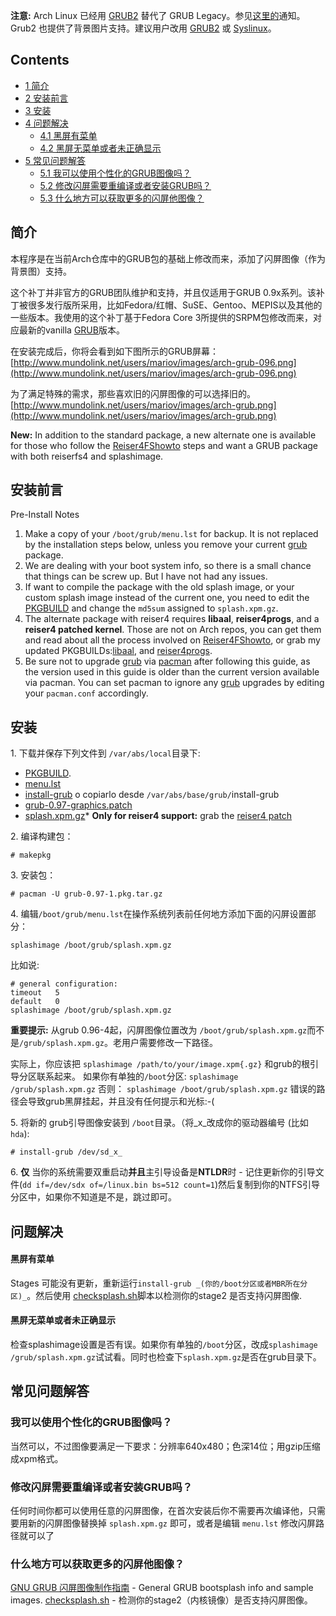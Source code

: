 **注意:** Arch Linux 已经用 [GRUB2](/index.php/GRUB2_(%E7%AE%80%E4%BD%93%E4%B8%AD%E6%96%87) "GRUB2 (简体中文)") 替代了 GRUB Legacy。参见[这里的](https://www.archlinux.org/news/grub-legacy-no-longer-supported/)通知。Grub2 也提供了背景图片支持。建议用户改用 [GRUB2](/index.php/GRUB2_(%E7%AE%80%E4%BD%93%E4%B8%AD%E6%96%87) "GRUB2 (简体中文)") 或 [Syslinux](/index.php/Syslinux "Syslinux")。

## Contents

*   [1 简介](#.E7.AE.80.E4.BB.8B)
*   [2 安装前言](#.E5.AE.89.E8.A3.85.E5.89.8D.E8.A8.80)
*   [3 安装](#.E5.AE.89.E8.A3.85)
*   [4 问题解决](#.E9.97.AE.E9.A2.98.E8.A7.A3.E5.86.B3)
    *   [4.1 黑屏有菜单](#.E9.BB.91.E5.B1.8F.E6.9C.89.E8.8F.9C.E5.8D.95)
    *   [4.2 黑屏无菜单或者未正确显示](#.E9.BB.91.E5.B1.8F.E6.97.A0.E8.8F.9C.E5.8D.95.E6.88.96.E8.80.85.E6.9C.AA.E6.AD.A3.E7.A1.AE.E6.98.BE.E7.A4.BA)
*   [5 常见问题解答](#.E5.B8.B8.E8.A7.81.E9.97.AE.E9.A2.98.E8.A7.A3.E7.AD.94)
    *   [5.1 我可以使用个性化的GRUB图像吗？](#.E6.88.91.E5.8F.AF.E4.BB.A5.E4.BD.BF.E7.94.A8.E4.B8.AA.E6.80.A7.E5.8C.96.E7.9A.84GRUB.E5.9B.BE.E5.83.8F.E5.90.97.EF.BC.9F)
    *   [5.2 修改闪屏需要重编译或者安装GRUB吗？](#.E4.BF.AE.E6.94.B9.E9.97.AA.E5.B1.8F.E9.9C.80.E8.A6.81.E9.87.8D.E7.BC.96.E8.AF.91.E6.88.96.E8.80.85.E5.AE.89.E8.A3.85GRUB.E5.90.97.EF.BC.9F)
    *   [5.3 什么地方可以获取更多的闪屏他图像？](#.E4.BB.80.E4.B9.88.E5.9C.B0.E6.96.B9.E5.8F.AF.E4.BB.A5.E8.8E.B7.E5.8F.96.E6.9B.B4.E5.A4.9A.E7.9A.84.E9.97.AA.E5.B1.8F.E4.BB.96.E5.9B.BE.E5.83.8F.EF.BC.9F)

## 简介

本程序是在当前Arch仓库中的GRUB包的基础上修改而来，添加了闪屏图像（作为背景图）支持。

这个补丁并非官方的GRUB团队维护和支持，并且仅适用于GRUB 0.9x系列。该补丁被很多发行版所采用，比如Fedora/红帽、SuSE、Gentoo、MEPIS以及其他的一些版本。我使用的这个补丁基于Fedora Core 3所提供的SRPM包修改而来，对应最新的vanilla [GRUB](/index.php/GRUB "GRUB")版本。

在安装完成后，你将会看到如下图所示的GRUB屏幕： [http://www.mundolink.net/users/mariov/images/arch-grub-096.png](http://www.mundolink.net/users/mariov/images/arch-grub-096.png)

为了满足特殊的需求，那些喜欢旧的闪屏图像的可以选择旧的。 [http://www.mundolink.net/users/mariov/images/arch-grub.png](http://www.mundolink.net/users/mariov/images/arch-grub.png)

**New:** In addition to the standard package, a new alternate one is available for those who follow the [Reiser4FShowto](/index.php/Reiser4FShowto "Reiser4FShowto") steps and want a GRUB package with both reiserfs4 and splashimage.

## 安装前言

Pre-Install Notes

1.  Make a copy of your `/boot/grub/menu.lst` for backup. It is not replaced by the installation steps below, unless you remove your current [grub](https://www.archlinux.org/packages/?name=grub) package.
2.  We are dealing with your boot system info, so there is a small chance that things can be screw up. But I have not had any issues.
3.  If want to compile the package with the old splash image, or your custom splash image instead of the current one, you need to edit the [PKGBUILD](/index.php/PKGBUILD "PKGBUILD") and change the `md5sum` assigned to `splash.xpm.gz`.
4.  The alternate package with reiser4 requires **libaal**, **reiser4progs**, and a **reiser4 patched kernel**. Those are not on Arch repos, you can get them and read about all the process involved on [Reiser4FShowto](/index.php/Reiser4FShowto "Reiser4FShowto"), or grab my updated PKGBUILDs:[libaal](http://www.mundolink.net/users/mariov/arch/packages/libaal/PKGBUILD), and [reiser4progs](http://www.mundolink.net/users/mariov/arch/packages/reiser4progs/PKGBUILD).
5.  Be sure not to upgrade [grub](https://www.archlinux.org/packages/?name=grub) via [pacman](/index.php/Pacman "Pacman") after following this guide, as the version used in this guide is older than the current version available via pacman. You can set pacman to ignore any [grub](https://www.archlinux.org/packages/?name=grub) upgrades by editing your `pacman.conf` accordingly.

## 安装

1\. 下载并保存下列文件到 `/var/abs/local`目录下:

*   [PKGBUILD](https://cvs.archlinux.org/cgi-bin/viewcvs.cgi/*checkout*/system/grub-gfx/PKGBUILD?rev=HEAD&cvsroot=AUR&only_with_tag=CURRENT&content-type=text/plain).
*   [menu.lst](https://cvs.archlinux.org/cgi-bin/viewcvs.cgi/*checkout*/system/grub-gfx/menu.lst?rev=HEAD&cvsroot=AUR&only_with_tag=CURRENT&content-type=text/plain)
*   [install-grub](https://cvs.archlinux.org/cgi-bin/viewcvs.cgi/*checkout*/system/grub-gfx/install-grub?rev=HEAD&cvsroot=AUR&only_with_tag=CURRENT&content-type=text/plain) o copiarlo desde `/var/abs/base/grub/`install-grub
*   [grub-0.97-graphics.patch](https://cvs.archlinux.org/cgi-bin/viewcvs.cgi/system/grub-gfx/grub-0.97-graphics.patch?cvsroot=AUR&only_with_tag=CURRENT)
*   [splash.xpm.gz](https://cvs.archlinux.org/cgi-bin/viewcvs.cgi/*checkout*/system/grub-gfx/splash.xpm.gz?rev=HEAD&cvsroot=AUR&only_with_tag=CURRENT&content-type=image/x-xpixmap)* **Only for reiser4 support:** grab the [reiser4 patch](http://www.mundolink.net/users/mariov/arch/packages/grub/reiser4/grub-0.96-reiser4.patch)

2\. 编译构建包：

```
# makepkg  

```

3\. 安装包：

```
# pacman -U grub-0.97-1.pkg.tar.gz 

```

4\. 编辑`/boot/grub/menu.lst`在操作系统列表前任何地方添加下面的闪屏设置部分：

```
splashimage /boot/grub/splash.xpm.gz

```

比如说:

```
# general configuration:
timeout   5
default   0
splashimage /boot/grub/splash.xpm.gz

```

**重要提示:** 从grub 0.96-4起，闪屏图像位置改为 `/boot/grub/splash.xpm.gz`而不是`/grub/splash.xpm.gz`。老用户需要修改一下路径。

实际上，你应该把 `splashimage /path/to/your/image.xpm{.gz}` 和grub的根引导分区联系起来。
如果你有单独的`/boot`分区:
`splashimage /grub/splash.xpm.gz`
否则：
`splashimage /boot/grub/splash.xpm.gz`
错误的路径会导致grub黑屏挂起，并且没有任何提示和光标:-(

5\. 将新的 grub引导图像安装到 `/boot`目录。（将_x_改成你的驱动器编号 (比如`hda`):

```
# install-grub /dev/sd_x_

```

6\. **仅** 当你的系统需要双重启动**并且**主引导设备是**NTLDR**时 - 记住更新你的引导文件(`dd if=/dev/sdx of=/linux.bin bs=512 count=1`)然后复制到你的NTFS引导分区中，如果你不知道是不是，跳过即可。

## 问题解决

#### 黑屏有菜单

Stages 可能没有更新，重新运行`install-grub _(你的/boot分区或者MBR所在分区)_`。然后使用 [checksplash.sh](http://ruslug.rutgers.edu/~mcgrof/grub-images/checksplash.sh)脚本以检测你的stage2 是否支持闪屏图像.

#### 黑屏无菜单或者未正确显示

检查splashimage设置是否有误。如果你有单独的`/boot`分区，改成`splashimage /grub/splash.xpm.gz`试试看。同时也检查下`splash.xpm.gz`是否在grub目录下。

## 常见问题解答

### 我可以使用个性化的GRUB图像吗？

当然可以，不过图像要满足一下要求：分辨率640x480；色深14位；用gzip压缩成xpm格式。

### 修改闪屏需要重编译或者安装GRUB吗？

任何时间你都可以使用任意的闪屏图像，在首次安装后你不需要再次编译他，只需要用新的闪屏图像替换掉 `splash.xpm.gz` 即可，或者是编辑 `menu.lst` 修改闪屏路径就可以了

### 什么地方可以获取更多的闪屏他图像？

[GNU GRUB 闪屏图像制作指南](http://ruslug.rutgers.edu/~mcgrof/grub-images/) - General GRUB bootsplash info and sample images. [checksplash.sh](http://ruslug.rutgers.edu/~mcgrof/grub-images/checksplash.sh) - 检测你的stage2（内核镜像）是否支持闪屏图像。